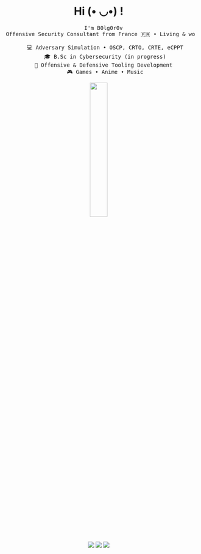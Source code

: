 <h1 align="center">Hi (• ◡•) !</h1>

<div align=center>
  <pre>
    I'm B0lg0r0v <br> Offensive Security Consultant from France 🇫🇷 • Living & working in Germany 🇩🇪<br>
    💻 Adversary Simulation • OSCP, CRTO, CRTE, eCPPT
    🎓 B.Sc in Cybersecurity (in progress)
    💊 Offensive & Defensive Tooling Development 
    🎮 Games • Anime • Music</pre>
  <img src="https://github.com/B0lg0r0v/B0lg0r0v/assets/115954804/2d503635-7682-4248-a5da-2f8c10ce4424" width="30%" align="center">
  <br><br>
  
[![](https://img.shields.io/badge/Linkedin-blue)](https://linkedin.com/in/arthur-minasyan-b582b7233)
[![](https://img.shields.io/badge/Website-6364ff)](https://arthurminasyan.com)
[![](https://img.shields.io/badge/Twitter-%2392b8c3)](https://twitter.com/b0lg0r0v)
</div>


